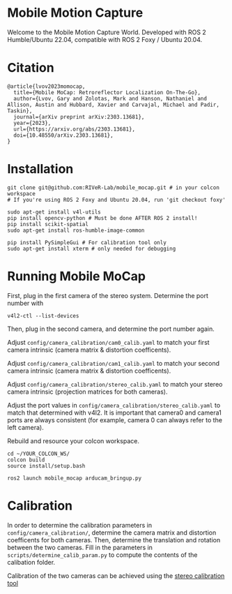 # Mobile Motion Capture
Welcome to the Mobile Motion Capture World. Developed with ROS 2 Humble/Ubuntu 22.04, compatible with ROS 2 Foxy / Ubuntu 20.04.

# Citation
```
@article{lvov2023momocap,
  title={Mobile MoCap: Retroreflector Localization On-The-Go},
  author={Lvov, Gary and Zolotas, Mark and Hanson, Nathaniel and Allison, Austin and Hubbard, Xavier and Carvajal, Michael and Padir, Taskin},
  journal={arXiv preprint arXiv:2303.13681},
  year={2023},
  url={https://arxiv.org/abs/2303.13681},
  doi={10.48550/arXiv.2303.13681},
}
```

# Installation 
```
git clone git@github.com:RIVeR-Lab/mobile_mocap.git # in your colcon workspace
# If you're using ROS 2 Foxy and Ubuntu 20.04, run 'git checkout foxy'

sudo apt-get install v4l-utils
pip install opencv-python # Must be done AFTER ROS 2 install!
pip install scikit-spatial
sudo apt-get install ros-humble-image-common

pip install PySimpleGui # For calibration tool only
sudo apt-get install xterm # only needed for debugging
```

# Running Mobile MoCap
First, plug in the first camera of the stereo system. Determine the port number with
```
v4l2-ctl --list-devices
```
Then, plug in the second camera, and determine the port number again.

Adjust ```config/camera_calibration/cam0_calib.yaml``` to match your first camera intrinsic (camera matrix & distortion coefficents).

Adjust ```config/camera_calibration/cam1_calib.yaml``` to match your second camera intrinsic (camera matrix & distortion coefficents).

Adjust ```config/camera_calibration/stereo_calib.yaml``` to match your stereo camera intrinsic (projection matrices for both cameras).

Adjust the port values in ```config/camera_calibration/stereo_calib.yaml``` to match that determined with v4l2. It is important that camera0 and camera1 ports are always consistent (for example, camera 0 can always refer to the left camera).

Rebuild and resource your colcon workspace.
```
cd ~/YOUR_COLCON_WS/
colcon build
source install/setup.bash
```

```
ros2 launch mobile_mocap arducam_bringup.py
```

# Calibration
In order to determine the calibration parameters in ```config/camera_calibration/```, determine the camera matrix and distortion coefficents for both cameras.
Then, determine the translation and rotation between the two cameras. Fill in the parameters in ```scripts/determine_calib_param.py``` to compute the contents
of the calibation folder.

Calibration of the two cameras can be achieved using the [stereo calibration tool](https://github.com/sourishg/stereo-calibration)
